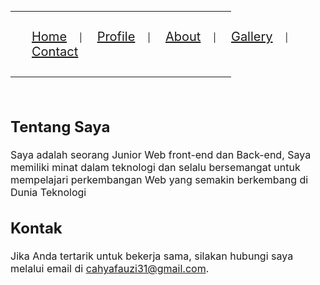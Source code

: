 <!DOCTYPE html>
<html lang="en">
<head>
    <meta charset="UTF-8">
    <meta name="viewport" content="width=device-width, initial-scale=1.0">
</head>
<body>
        <hr color="blue" width="70%" size="5" align="left">
        <nav>
            <ul style="padding: 14px;">
                <li style="list-style: none; display: inline;"><a href="home.html" style="font-size: 20px ; padding: 14px 20px">Home</a></li>|
                <li style="list-style: none; display: inline;"><a href="profilkontak.html" style="font-size: 20px ; padding: 14px 20px">Profile</a></li>|
                <li style="list-style: none; display: inline;"><a href="about.html" style="font-size: 20px ; padding: 14px 20px">About</a></li>|
                <li style="list-style: none; display: inline;"><a href="ikan-cupang-foto-pixabay-aayi.jpg" style="font-size: 20px ; padding: 14px 20px">Gallery</a></li>|
                <li style="list-style: none; display: inline;"><a href="contact.html" style="font-size: 20px ; padding: 14px 20px">Contact</a></li>
            </ul>
        </nav>
        <hr color="blue" width="70%" size="5" align="left">
        <br>
        <p>
            <font size=3> 
            <section id="about">
                <h2>Tentang Saya</h2>
                <p>Saya adalah seorang Junior Web front-end dan Back-end, Saya memiliki minat dalam teknologi dan selalu bersemangat untuk mempelajari perkembangan Web yang semakin berkembang di Dunia Teknologi</p>
            </section>
                <h2>Kontak</h2>
                <p>Jika Anda tertarik untuk bekerja sama, silakan hubungi saya melalui email di <a href="cahyafauzi31@gmail.com">cahyafauzi31@gmail.com</a>.</p>
            </font>
</body>
</html>
